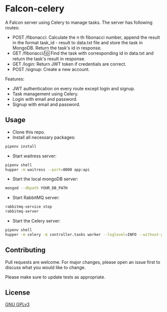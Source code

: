 # Falcon-celery

A Falcon server using Celery to manage tasks. The server has following routes:
- POST /fibonacci: Calculate the n th fibonacci number, append the result in the format task_id - result to data.txt file and store the task in MongoDB. Return the task's id in response.
- GET /fibonacci/:id: Find the task with corresponding id in data.txt and return the task's result in response.
- GET /login: Return JWT token if credentials are correct.
- POST /signup: Create a new account. 

Features:
- JWT authentication on every route except login and signup.
- Task management using Celery.
- Login with email and password.
- Signup with email and password.

## Usage

- Clone this repo.
- Install all necessary packages:

```bash
pipenv install
```

- Start waitress server:

```bash
pipenv shell
hupper -m waitress --port=8000 app:api
```

- Start the local mongoDB server:

```bash
mongod --dbpath YOUR_DB_PATH
```

- Start RabbitMQ server:

```bash
rabbitmq-service stop
rabbitmq-server
```

- Start the Celery server:

```bash
pipenv shell
hupper -m celery -A controller.tasks worker --loglevel=INFO --without-gossip --without-mingle --without-heartbeat -Ofair --pool=solo
```

## Contributing
Pull requests are welcome. For major changes, please open an issue first to discuss what you would like to change.

Please make sure to update tests as appropriate.

## License
[GNU GPLv3](https://choosealicense.com/licenses/gpl-3.0/)